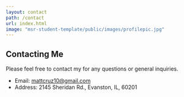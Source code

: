 ```yaml
---
layout: contact
path: /contact
url: index.html
image: "msr-student-template/public/images/profilepic.jpg"
---
```


## Contacting Me
Please feel free to contact my for any questions or general inquiries.

* Email: mattcruz10@gmail.com
* Address: 2145 Sheridan Rd., Evanston, IL, 60201


